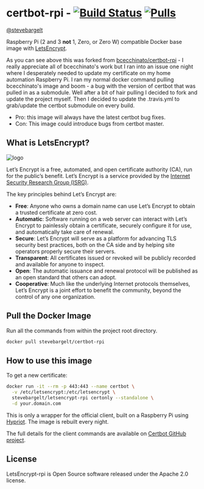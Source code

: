 # certbot-rpi - [![Build Status](https://travis-ci.org/stevebargelt/certbot-rpi.svg?branch=master)](https://travis-ci.org/stevebargelt/certbot-rpi) [![Pulls](https://img.shields.io/docker/pulls/stevebargelt/certbot-rpi.svg)](https://hub.docker.com/r/stevebargelt/certbot-rpi/)

[@stevebargelt](http://www.twitter.com/stevebargelt)

Raspberry Pi (2 and 3 **not** 1, Zero, or Zero W) compatible Docker base image with [LetsEncrypt](https://letsencrypt.org/).

As you can see above this was forked from [bcecchinato/certbot-rpi](bcecchinato/certbot-rpi) - I really appreciate all of bcecchinato's work but I ran into an issue one night where I desperately needed to update my certificate on my home automation Raspberry Pi. I ran my normal docker command pulling bcecchinato's image and boom - a bug with the version of certbot that was pulled in as a submodule. Well after a bit of hair pulling I decided to fork and update the project myself. Then I decided to update the .travis.yml to grab/update the certbot submodule on every build.

* Pro: this image will always have the latest certbot bug fixes.
* Con: This image could introduce bugs from certbot master.

## What is LetsEncrypt?

![logo](https://letsencrypt.org/images/letsencrypt-logo-horizontal.svg)

Let’s Encrypt is a free, automated, and open certificate authority (CA), run for the public’s benefit. Let’s Encrypt is a service provided by the [Internet Security Research Group (ISRG)](https://letsencrypt.org/isrg/).

The key principles behind Let’s Encrypt are:

- **Free**: Anyone who owns a domain name can use Let’s Encrypt to obtain a trusted certificate at zero cost.
- **Automatic**: Software running on a web server can interact with Let’s Encrypt to painlessly obtain a certificate, securely configure it for use, and automatically take care of renewal.
- **Secure**: Let’s Encrypt will serve as a platform for advancing TLS security best practices, both on the CA side and by helping site operators properly secure their servers.
- **Transparent**: All certificates issued or revoked will be publicly recorded and available for anyone to inspect.
- **Open**: The automatic issuance and renewal protocol will be published as an open standard that others can adopt.
- **Cooperative**: Much like the underlying Internet protocols themselves, Let’s Encrypt is a joint effort to benefit the community, beyond the control of any one organization.


## Pull the Docker Image
Run all the commands from within the project root directory.

```bash
docker pull stevebargelt/certbot-rpi
```

## How to use this image

To get a new certificate:

```bash
docker run -it --rm -p 443:443 --name certbot \
  -v /etc/letsencrypt:/etc/letsencrypt \
  stevebargelt/letsencrypt-rpi certonly --standalone \
  -d your.domain.com
```

This is only a wrapper for the official client, built on a Raspberry Pi using [Hypriot](http://blog.hypriot.com/). The image is rebuilt every night.

The full details for the client commands are available on [Certbot GitHub project](https://github.com/certbot/certbot).

## License

LetsEncrypt-rpi is Open Source software released under the Apache 2.0 license.
